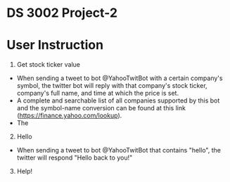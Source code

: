 # DS 3002 Project-2

# User Instruction
1. Get stock ticker value 
 - When sending a tweet to bot @YahooTwitBot with a certain company's symbol, the twitter bot will reply with that company's stock ticker, company's full name, and time at which the price is set. 
 - A complete and searchable list of all companies supported by this bot and the symbol-name conversion can be found at this link (https://finance.yahoo.com/lookup).
 - The 
2. Hello
 - When sending a tweet to bot @YahooTwitBot that contains "hello", the twitter will respond "Hello back to you!" 
3. Help!
